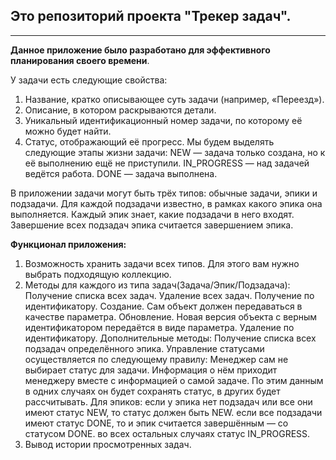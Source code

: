 ## Это репозиторий проекта "Трекер задач".

---
**Данное приложение было разработано для эффективного планирования своего времени**.

У задачи есть следующие свойства:
1. Название, кратко описывающее суть задачи (например, «Переезд»).
2. Описание, в котором раскрываются детали.
3. Уникальный идентификационный номер задачи, по которому её можно будет найти.
4. Статус, отображающий её прогресс. Мы будем выделять следующие этапы жизни задачи:
      NEW — задача только создана, но к её выполнению ещё не приступили.
      IN_PROGRESS — над задачей ведётся работа.
      DONE — задача выполнена.

В приложении задачи могут быть трёх типов: обычные задачи, эпики и подзадачи. 
Для каждой подзадачи известно, в рамках какого эпика она выполняется.
Каждый эпик знает, какие подзадачи в него входят.
Завершение всех подзадач эпика считается завершением эпика.

**Функционал приложения:**

1. Возможность хранить задачи всех типов. Для этого вам нужно выбрать подходящую коллекцию.
2. Методы для каждого из типа задач(Задача/Эпик/Подзадача):
   Получение списка всех задач.
   Удаление всех задач.
   Получение по идентификатору.
   Создание. Сам объект должен передаваться в качестве параметра.
   Обновление. Новая версия объекта с верным идентификатором передаётся в виде параметра.
   Удаление по идентификатору.
Дополнительные методы:
   Получение списка всех подзадач определённого эпика.
   Управление статусами осуществляется по следующему правилу:
   Менеджер сам не выбирает статус для задачи. Информация о нём приходит менеджеру вместе с информацией о самой задаче. По этим данным в одних случаях он будет сохранять статус, в других будет рассчитывать.
Для эпиков:
   если у эпика нет подзадач или все они имеют статус NEW, то статус должен быть NEW.
   если все подзадачи имеют статус DONE, то и эпик считается завершённым — со статусом DONE.
   во всех остальных случаях статус IN_PROGRESS.
3. Вывод истории просмотренных задач.
